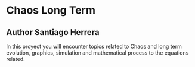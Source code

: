 # Chaos Long Term 
## Author Santiago Herrera 

In this proyect you will encounter topics related to Chaos and long term evolution, graphics, simulation and mathematical process to the equations related.  